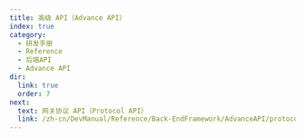 ```yaml
---
title: 高级 API（Advance API）
index: true
category:
  - 研发手册
  - Reference
  - 后端API
  - Advance API
dir:
  link: true
  order: 7
next:
  text: 网关协议 API（Protocol API）
  link: /zh-cn/DevManual/Reference/Back-EndFramework/AdvanceAPI/protocol-API.md
---
```

